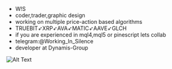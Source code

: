 - W!S
- coder,trader,graphic design
- working on multiple price-action based algorithms
- TRUEBIT➶XRP➶AVA➶MATIC➶AAVE➶GLCH
- if you are experienced in mql4,mql5 or pinescript lets collab
- telegram:@Working_In_Silence
- developer at Dynamis-Group

![Alt Text](https://media.giphy.com/media/ATCapc2nzI5TC86xf4/giphy.gif)

